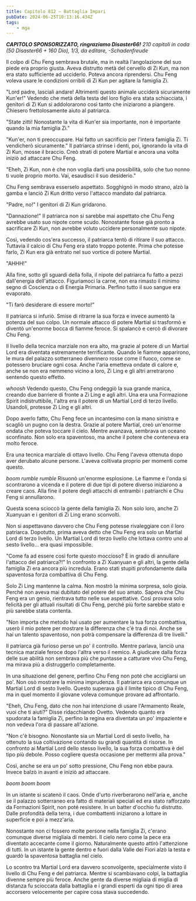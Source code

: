 ```yaml
---
title: Capitolo 812 – Battaglia Impari
pubDate: 2024-06-25T10:13:16.434Z
tags:
    - mga
---
```



<em><strong>CAPITOLO SPONSORIZZATO, ringraziamo Disaster66!</strong>
210 capitoli in coda (50 Disaster66 + 160 Dio), 1/3,
da editare,
-Schadenfreude</em>


Il colpo di Chu Feng sembrava brutale, ma in realtà l'angolazione del suo piede era proprio giusta. Aveva distrutto metà del cervello di Zi Kun, ma non era stato sufficiente ad ucciderlo. Poteva ancora riprendersi. Chu Feng voleva usare le condizioni orribili di Zi Kun per agitare la famiglia Zi.


"Lord padre, lasciali andare! Altrimenti questo animale ucciderà sicuramente Kun'er!" Vedendo che metà della testa del loro figlio era stata schiacciata, i genitori di Zi Kun si addolorarono così tanto che iniziarono a piangere. Chiesero frettolosamente aiuto al patriarca.


"State zitti! Nonostante la vita di Kun'er sia importante, non è importante quando la mia famiglia Zi."


"Kun'er, non ti preoccupare. Hai fatto un sacrificio per l'intera famiglia Zi. Ti vendicherò sicuramente." Il patriarca strinse i denti, poi, ignorando la vita di Zi Kun, mosse il braccio. Creò strati di potere Martial e ancora una volta iniziò ad attaccare Chu Feng.


"Eheh, Zi Kun, non è che non voglia darti una possibilità, solo che tuo nonno ti vuole proprio morto. Vai, esaudisci il suo desiderio."


Chu Feng sembrava esserselo aspettato. Sogghignò in modo strano, alzò la gamba e lanciò Zi Kun dritto verso l'attacco mandato dal patriarca.


"Padre, no!" I genitori di Zi Kun gridarono.


"Dannazione!" Il patriarca non si sarebbe mai aspettato che Chu Feng avrebbe usato suo nipote come scudo. Nonostante fosse già pronto a sacrificare Zi Kun, non avrebbe voluto uccidere personalmente suo nipote.


Così, vedendo cos'era successo, il patriarca tentò di ritirare il suo attacco. Tuttavia il calcio di Chu Feng era stato troppo potente. Prima che potesse farlo, Zi Kun era già entrato nel suo vortice di potere Martial.


"AHHH!"


Alla fine, sotto gli sguardi della folla, il nipote del patriarca fu fatto a pezzi dall'energia dell'attacco. Figuriamoci la carne, non era rimasto il minimo segno di Coscienza o di Energia Primaria. Perfino tutto il suo sangue era evaporato.


"Ti farò desiderare di essere morto!"


Il patriarca si infuriò. Smise di ritrarre la sua forza e invece aumentò la potenza del suo colpo. Un normale attacco di potere Martial si trasformò e diventò un'enorme bocca di fiamme feroce. Si spalancò e cercò di divorare Chu Feng.


 Il livello della tecnica marziale non era alto, ma grazie al potere di un Martial Lord era diventata estremamente terrificante. Quando le fiamme apparirono, le mura del palazzo sotterraneo divennero rosse come il fuoco, come se potessero bruciare ogni cosa. Anche l'aria emetteva ondate di calore e, anche se non era nemmeno vicino a loro, Zi Ling e gli altri arretrarono sentendo questo effetto.


*whoosh* Vedendo questo, Chu Feng ondeggiò la sua grande manica, creando due barriere di fronte a Zi Ling e agli altri. Una era una Formazione Spirit indistruttibile, l'altra era il potere di un Martial Lord di terzo livello. Usandoli, protesse Zi Ling e gli altri.


Dopo averlo fatto, Chu Feng fece un incantesimo con la mano sinistra e scagliò un pugno con la destra. Grazie al potere Martial, creò un'enorme ondata che poteva toccare il cielo. Mentre avanzava, sembrava un oceano sconfinato. Non solo era spaventoso, ma anche il potere che conteneva era molto feroce.


Era una tecnica marziale di ottavo livello. Chu Feng l'aveva ottenuta dopo aver derubato alcune persone. L'aveva coltivata proprio per momenti come questo.


*boom rumble rumble* Risuonò un'enorme esplosione. Le fiamme e l'onda si scontrarono a vicenda e il potere di due tipi di potere diverso iniziarono a creare caos. Alla fine il potere degli attacchi di entrambi i patriarchi e Chu Feng si annullarono.


Questa scena scioccò la gente della famiglia Zi. Non solo loro, anche Zi Xuanyuan e i genitori di Zi Ling erano sconvolti.


Non si aspettavano davvero che Chu Feng potesse rivaleggiare con il loro patriarca. Dopotutto, prima aveva detto che Chu Feng era solo un Martial Lord di terzo livello. Un Martial Lord di terzo livello che lottava contro uno al sesto livello... era quasi impossibile.


"Come fa ad essere così forte questo moccioso? È in grado di annullare l'attacco del patriarca?!" In confronto a Zi Xuanyuan e gli altri, la gente della famiglia Zi era ancora più incredula. Erano stati stupiti profondamente dalla spaventosa forza combattiva di Chu Feng.


Solo Zi Ling mantenne la calma. Non mostrò la minima sorpresa, solo gioia. Perché non aveva mai dubitato del potere del suo amato. Sapeva che Chu Feng era un genio, rientrava tutto nelle sue aspettative. Così provava solo felicità per gli attuali risultati di Chu Feng, perché più forte sarebbe stato e più sarebbe stata contenta.


"Non importa che metodo hai usato per aumentare la tua forza combattiva, userò il mio potere per mostrare la differenza che c'è tra di noi. Anche se hai un talento spaventoso, non potrà compensare la differenza di tre livelli."


Il patriarca già furioso perse un po' il controllo. Mentre parlava, lanciò una tecnica marziale feroce dopo l'altra verso il nemico. A giudicare dalla forza delle sue abilità non sembrava più che puntasse a catturare vivo Chu Feng, ma mirava più a distruggerlo completamente.


In una situazione del genere, perfino Chu Feng non poté che accigliarsi un po'. Non osò mostrare la minima imprudenza. Il patriarca era comunque un Martial Lord di sesto livello. Questo superava già il limite tipico di Chu Feng, ma in quel momento il giovane voleva comunque provare ad affrontarlo.


"Eheh, Chu Feng, dato che non hai intenzione di usare l'Armamento Reale, vuoi che ti aiuti?" Disse ridacchiando Ovetto. Vedendo quanto era spudorata la famiglia Zi, perfino la regina era diventata un po' impaziente e non vedeva l'ora di passare all'azione.


"Non c'è bisogno. Nonostante sia un Martial Lord di sesto livello, ha ottenuto la sua coltivazione contando su grandi quantità di risorse. In confronto ai Martial Lord dello stesso livello, la sua forza combattiva è del tipo più debole. Posso cogliere questa occasione per mettermi alla prova."


Così, anche se era un po' sotto pressione, Chu Feng non ebbe paura. Invece balzò in avanti e iniziò ad attaccare.


*boom boom boom*


In un istante si scatenò il caos. Onde d'urto riverberarono nell'aria e, anche se il palazzo sotterraneo era fatto di materiali speciali ed era stato rafforzato da Formazioni Spirit, non poté resistere. In un batter d'occhio fu distrutto. Dalle profondità della terra, i due combattenti iniziarono a lottare in superficie e poi a mezz'aria.


Nonostante non ci fossero molte persone nella famiglia Zi, c'erano comunque diverse migliaia di membri. Il cielo nero come la pece era diventato accecante come il giorno. Naturalmente questo attirò l'attenzione di tutti. In un istante la gente dentro e fuori dalla Valle dei Fiori alzò la testa e guardò la spaventosa battaglia nel cielo.


Lo scontro tra Martial Lord era davvero sconvolgente, specialmente visto il livello di Chu Feng e del patriarca. Mentre si scambiavano colpi, la battaglia divenne sempre più feroce. Anche gente da diverse migliaia di miglia di distanza fu scioccata dalla battaglia e i grandi esperti da ogni tipo di area accorsero velocemente per capire cosa stava succedendo.
                                


                                



